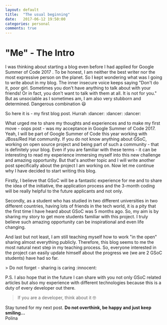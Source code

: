 ```yaml
---
layout: default
title:  "The usual beginning"
date:   2017-06-12 19:50:00
categories: personal
comments: true
---
```

"Me"  - The Intro
====================

I was thinking about starting a blog even before I had applied for Google Summer of Code 2017 . To be honest, I am neither the best writer nor the most expressive person on the planet. So I kept wondering what was I going to write about in my blog. The inner insecure voice keeps saying "Don't do it, poor girl. Sometimes you don't have anything to talk about with your friends! Or in fact, you don't want to talk with them at all. It is not for you." But as unsociable as I sometimes am, I am also very stubborn and determined. Dangerous combination :smiley:
<p>
So here it is - my first blog post. Hurrah :dancer: :dancer: :dancer:
</p>
<p>
What urged me to share my thoughts and experiences and to make my first move - oops post - was my acceptance in Google Summer of Code 2017. Yeah, I will be part of Google Summer of Code this year working with JBoss/Red Hat community. If you do not know anything about GSoC, working on open source project and being part of such a community - that is definitely your blog.  Even if you are familiar with these terms - it can be interesting to read my experience immersing myself into this new challenge and amazing opportunity. But that's another topic and I will write another post specifically about the project I am working on. Now let me continue why I have decided to start writing this blog.
</p>
<p>Firstly, I believe that GSoC will be a fantastic experience for me and to share the idea of the initiative, the application process and the 3-month coding will be really helpful to the future applicants and not only. </p>
<p>Secondly, as a student who has studied in two different universities in two different countries, having lots of friends in the tech world, it is a pity that the first time I have heard about GSoC was 5 months ago. So, my aim is by sharing my story to get more students familiar with this project. I truly believe such amazing opportunity can be inspirational and even life changing. </p>
<p>And last but not least, I am still teaching myself how to work "in the open" sharing almost everything publicly. Therefore, this blog seems to me the most natural next step in my teaching process. So, everyone interested in the project can easily update himself about the progress we (we are 2 GSoC students) have had so far. </p>
> Do not forget - sharing is caring :innocent:

P.S. I also hope that in the future I can share with you not only GSoC related articles but also my experience with different technologies because this is a duty of every developer out there.
> If you are a developer, think about it :nerd_face:

Stay tuned for my next post.
**Do not overthink, be happy and just keep smiling...**
<br /> Polina
